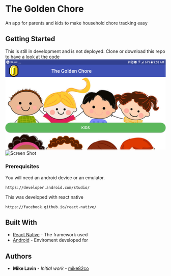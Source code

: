# The Golden Chore

An app for parents and kids to make household chore tracking easy

## Getting Started

This is still in development and is not deployed. Clone or download this repo to have a look at the code
![Screen Shot](Screenshot_20180723-095357.png)
![Screen Shot](./project3/mainScreen.png)
### Prerequisites
You will need an android device or an emulator.
```
https://developer.android.com/studio/
```
This was developed with react native
```
https://facebook.github.io/react-native/
```




## Built With

* [React Native](https://facebook.github.io/react-native/) - The framework used
* [Android](https://developer.android.com/studio/) - Enviroment developed for


## Authors

* **Mike Lavin** - *Initial work* - [mike82co](https://github.com/mike82co)
